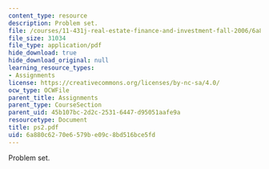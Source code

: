 ```yaml
---
content_type: resource
description: Problem set.
file: /courses/11-431j-real-estate-finance-and-investment-fall-2006/6a880c6270e6579be09c8bd516bce5fd_ps2.pdf
file_size: 31034
file_type: application/pdf
hide_download: true
hide_download_original: null
learning_resource_types:
- Assignments
license: https://creativecommons.org/licenses/by-nc-sa/4.0/
ocw_type: OCWFile
parent_title: Assignments
parent_type: CourseSection
parent_uid: 45b107bc-2d2c-2531-6447-d95051aafe9a
resourcetype: Document
title: ps2.pdf
uid: 6a880c62-70e6-579b-e09c-8bd516bce5fd
---
```

Problem set.